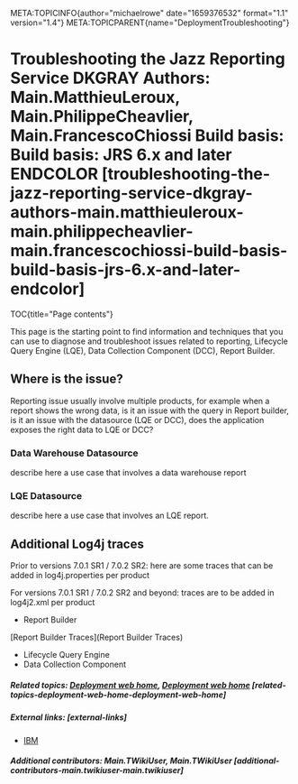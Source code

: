 META:TOPICINFO{author="michaelrowe" date="1659376532" format="1.1"
version="1.4"} META:TOPICPARENT{name="DeploymentTroubleshooting"}

# Troubleshooting the Jazz Reporting Service DKGRAY Authors: Main.MatthieuLeroux, Main.PhilippeCheavlier, Main.FrancescoChiossi Build basis: Build basis: JRS 6.x and later ENDCOLOR [troubleshooting-the-jazz-reporting-service-dkgray-authors-main.matthieuleroux-main.philippecheavlier-main.francescochiossi-build-basis-build-basis-jrs-6.x-and-later-endcolor]

TOC{title="Page contents"}

This page is the starting point to find information and techniques that
you can use to diagnose and troubleshoot issues related to reporting,
Lifecycle Query Engine (LQE), Data Collection Component (DCC), Report
Builder.

## Where is the issue?

Reporting issue usually involve multiple products, for example when a
report shows the wrong data, is it an issue with the query in Report
builder, is it an issue with the datasource (LQE or DCC), does the
application exposes the right data to LQE or DCC?

### Data Warehouse Datasource

describe here a use case that involves a data warehouse report

### LQE Datasource

describe here a use case that involves an LQE report.

## Additional Log4j traces

Prior to versions 7.0.1 SR1 / 7.0.2 SR2: here are some traces that can
be added in log4j.properties per product

For versions 7.0.1 SR1 / 7.0.2 SR2 and beyond: traces are to be added in
log4j2.xml per product

-   Report Builder

[Report Builder Traces](Report Builder Traces)

-   Lifecycle Query Engine
-   Data Collection Component

##### Related topics: [Deployment web home](DeploymentWebHome), [Deployment web home](DeploymentWebHome) [related-topics-deployment-web-home-deployment-web-home]

##### External links: [external-links]

-   [IBM](https://www.ibm.com)

##### Additional contributors: Main.TWikiUser, Main.TWikiUser [additional-contributors-main.twikiuser-main.twikiuser]
